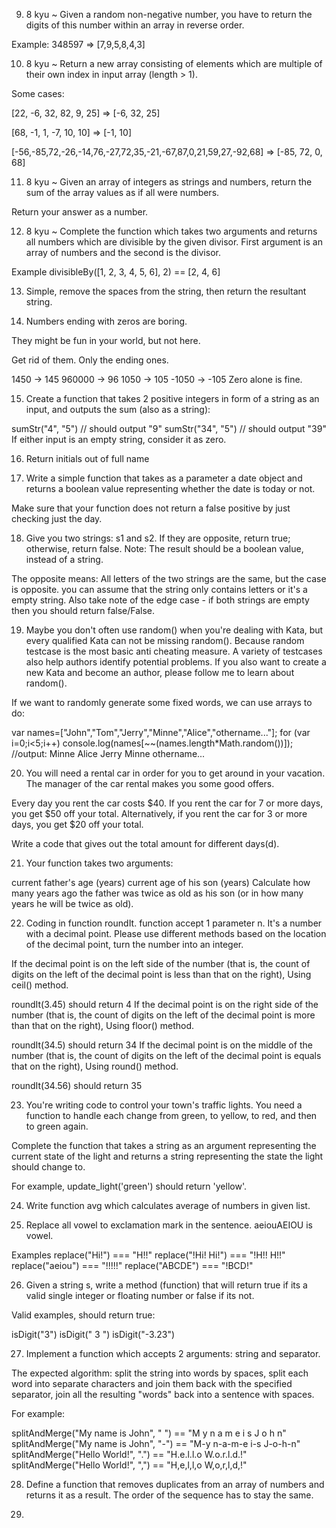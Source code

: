 9. 8 kyu ~
   Given a random non-negative number, you have to return the digits of this number within an array in reverse order.

Example:
348597 => [7,9,5,8,4,3]

10. 8 kyu ~
    Return a new array consisting of elements which are multiple of their own index in input array (length > 1).

Some cases:

[22, -6, 32, 82, 9, 25] => [-6, 32, 25]

[68, -1, 1, -7, 10, 10] => [-1, 10]

[-56,-85,72,-26,-14,76,-27,72,35,-21,-67,87,0,21,59,27,-92,68] => [-85, 72, 0, 68]

11. 8 kyu ~
    Given an array of integers as strings and numbers, return the sum of the array values as if all were numbers.

Return your answer as a number.

12. 8 kyu ~
    Complete the function which takes two arguments and returns all numbers which are divisible by the given divisor. First argument is an array of numbers and the second is the divisor.

Example
divisibleBy([1, 2, 3, 4, 5, 6], 2) == [2, 4, 6]

13. Simple, remove the spaces from the string, then return the resultant string.

14. Numbers ending with zeros are boring.

They might be fun in your world, but not here.

Get rid of them. Only the ending ones.

1450 -> 145
960000 -> 96
1050 -> 105
-1050 -> -105
Zero alone is fine.

15. Create a function that takes 2 positive integers in form of a string as an input, and outputs the sum (also as a string):

sumStr("4", "5") // should output "9"
sumStr("34", "5") // should output "39"
If either input is an empty string, consider it as zero.

16. Return initials out of full name

17. Write a simple function that takes as a parameter a date object and returns a boolean value representing whether the date is today or not.

Make sure that your function does not return a false positive by just checking just the day.

18. Give you two strings: s1 and s2. If they are opposite, return true; otherwise, return false. Note: The result should be a boolean value, instead of a string.

The opposite means: All letters of the two strings are the same, but the case is opposite. you can assume that the string only contains letters or it's a empty string. Also take note of the edge case - if both strings are empty then you should return false/False.

19. Maybe you don't often use random() when you're dealing with Kata, but every qualified Kata can not be missing random(). Because random testcase is the most basic anti cheating measure. A variety of testcases also help authors identify potential problems. If you also want to create a new Kata and become an author, please follow me to learn about random().

If we want to randomly generate some fixed words, we can use arrays to do:

var names=["John","Tom","Jerry","Minne","Alice","othername..."];
for (var i=0;i<5;i++)
console.log(names[~~(names.length*Math.random())]);
//output:
Minne
Alice
Jerry
Minne
othername...

20. You will need a rental car in order for you to get around in your vacation. The manager of the car rental makes you some good offers.

Every day you rent the car costs $40. If you rent the car for 7 or more days, you get $50 off your total. Alternatively, if you rent the car for 3 or more days, you get $20 off your total.

Write a code that gives out the total amount for different days(d).

21. Your function takes two arguments:

current father's age (years)
current age of his son (years)
Сalculate how many years ago the father was twice as old as his son (or in how many years he will be twice as old).

22. Coding in function roundIt. function accept 1 parameter n. It's a number with a decimal point. Please use different methods based on the location of the decimal point, turn the number into an integer.

If the decimal point is on the left side of the number (that is, the count of digits on the left of the decimal point is less than that on the right), Using ceil() method.

roundIt(3.45) should return 4
If the decimal point is on the right side of the number (that is, the count of digits on the left of the decimal point is more than that on the right), Using floor() method.

roundIt(34.5) should return 34
If the decimal point is on the middle of the number (that is, the count of digits on the left of the decimal point is equals that on the right), Using round() method.

roundIt(34.56) should return 35

23. You're writing code to control your town's traffic lights. You need a function to handle each change from green, to yellow, to red, and then to green again.

Complete the function that takes a string as an argument representing the current state of the light and returns a string representing the state the light should change to.

For example, update_light('green') should return 'yellow'.

24. Write function avg which calculates average of numbers in given list.

25. Replace all vowel to exclamation mark in the sentence. aeiouAEIOU is vowel.

Examples
replace("Hi!") === "H!!"
replace("!Hi! Hi!") === "!H!! H!!"
replace("aeiou") === "!!!!!"
replace("ABCDE") === "!BCD!"

26. Given a string s, write a method (function) that will return true if its a valid single integer or floating number or false if its not.

Valid examples, should return true:

isDigit("3")
isDigit(" 3 ")
isDigit("-3.23")

27. Implement a function which accepts 2 arguments: string and separator.

The expected algorithm: split the string into words by spaces, split each word into separate characters and join them back with the specified separator, join all the resulting "words" back into a sentence with spaces.

For example:

splitAndMerge("My name is John", " ") == "M y n a m e i s J o h n"
splitAndMerge("My name is John", "-") == "M-y n-a-m-e i-s J-o-h-n"
splitAndMerge("Hello World!", ".") == "H.e.l.l.o W.o.r.l.d.!"
splitAndMerge("Hello World!", ",") == "H,e,l,l,o W,o,r,l,d,!"

28. Define a function that removes duplicates from an array of numbers and returns it as a result.
    The order of the sequence has to stay the same.

29.
